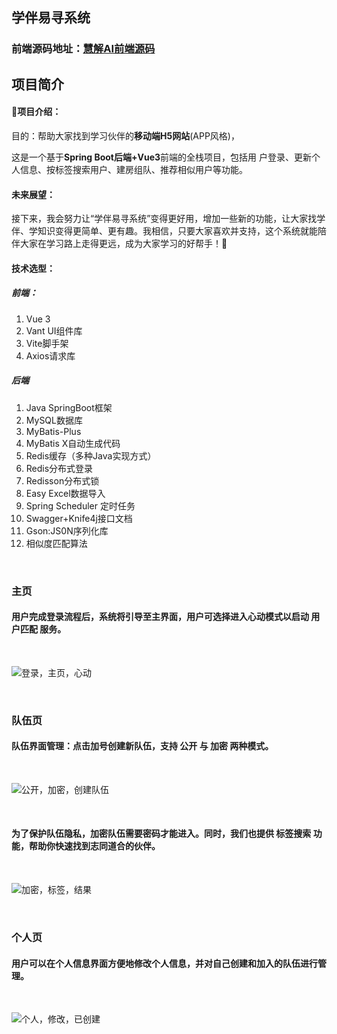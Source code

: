 
## 学伴易寻系统
### 前端源码地址：[慧解AI前端源码](https://github.com/Heart-fire/aitest-frontend)
## 项目简介 

#### 🥇项目介绍：

目的：帮助大家找到学习伙伴的**移动端H5网站**(APP风格)，

这是一个基于**Spring Boot后端+Vue3**前端的全栈项目，包括用
户登录、更新个人信息、按标签搜索用户、建房组队、推荐相似用户等功能。

#### 未来展望：

接下来，我会努力让“学伴易寻系统”变得更好用，增加一些新的功能，让大家找学伴、学知识变得更简单、更有趣。我相信，只要大家喜欢并支持，这个系统就能陪伴大家在学习路上走得更远，成为大家学习的好帮手！🤗

#### **技术选型：**

##### **前端：**

1. Vue 3
2. Vant UI组件库
3. Vite脚手架
4. Axios请求库

##### 后端

1. Java SpringBoot框架
2. MySQL数据库
3. MyBatis-Plus
4. MyBatis X自动生成代码
5. Redis缓存（多种Java实现方式）
6. Redis分布式登录
7. Redisson分布式锁
8. Easy Excel数据导入
9. Spring Scheduler 定时任务
10. Swagger+Knife4j接口文档
11. Gson:JS0N序列化库
12. 相似度匹配算法

<!-- ##### 部署

- Serverless服务
- 云原生容器平台
-->
<br/>

### 主页

#### 用户完成登录流程后，系统将引导至主界面，用户可选择进入心动模式以启动 用户匹配 服务。

<br/>

![登录，主页，心动](https://wbe-tilas.oss-cn-hangzhou.aliyuncs.com/%E5%AD%A6%E4%BC%B4%E6%98%93%E5%AF%BB%E5%9B%BE%E7%89%87%E9%9B%86/%E7%99%BB%E5%BD%95%EF%BC%8C%E4%B8%BB%E9%A1%B5%EF%BC%8C%E5%BF%83%E5%8A%A8.jpg)

<br/>

### 队伍页

#### 队伍界面管理：点击加号创建新队伍，支持 公开 与 加密 两种模式。

<br/>

![公开，加密，创建队伍](https://wbe-tilas.oss-cn-hangzhou.aliyuncs.com/%E5%AD%A6%E4%BC%B4%E6%98%93%E5%AF%BB%E5%9B%BE%E7%89%87%E9%9B%86/%E5%85%AC%E5%BC%80%EF%BC%8C%E5%8A%A0%E5%AF%86%EF%BC%8C%E5%88%9B%E5%BB%BA%E9%98%9F%E4%BC%8D.jpg)

<br/>

#### 为了保护队伍隐私，加密队伍需要密码才能进入。同时，我们也提供 标签搜索 功能，帮助你快速找到志同道合的伙伴。

<br/>

![加密，标签，结果](https://wbe-tilas.oss-cn-hangzhou.aliyuncs.com/%E5%AD%A6%E4%BC%B4%E6%98%93%E5%AF%BB%E5%9B%BE%E7%89%87%E9%9B%86/%E5%8A%A0%E5%AF%86%EF%BC%8C%E6%A0%87%E7%AD%BE%EF%BC%8C%E7%BB%93%E6%9E%9C.jpg)

<br/>

### 个人页

#### 用户可以在个人信息界面方便地修改个人信息，并对自己创建和加入的队伍进行管理。

<br/>

![个人，修改，已创建](https://wbe-tilas.oss-cn-hangzhou.aliyuncs.com/%E5%AD%A6%E4%BC%B4%E6%98%93%E5%AF%BB%E5%9B%BE%E7%89%87%E9%9B%86/%E4%B8%AA%E4%BA%BA%EF%BC%8C%E4%BF%AE%E6%94%B9%EF%BC%8C%E5%B7%B2%E5%88%9B%E5%BB%BA.jpg)
